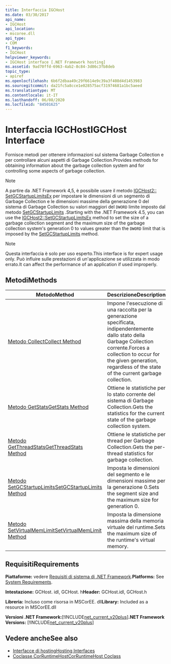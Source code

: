 ```yaml
---
title: Interfaccia IGCHost
ms.date: 03/30/2017
api_name:
- IGCHost
api_location:
- mscoree.dll
api_type:
- COM
f1_keywords:
- IGCHost
helpviewer_keywords:
- IGCHost interface [.NET Framework hosting]
ms.assetid: 9ad70ffd-6963-4ab2-8c84-3d86c3fb8deb
topic_type:
- apiref
ms.openlocfilehash: 6b6f2dbaa49c29f6614e9c39a3f408d4d1453983
ms.sourcegitcommit: da21fc5a8cce1e028575acf31974681a1bc5aeed
ms.translationtype: MT
ms.contentlocale: it-IT
ms.lasthandoff: 06/08/2020
ms.locfileid: "84501625"
---
```

# <a name="igchost-interface"></a><span data-ttu-id="fc111-102">Interfaccia IGCHost</span><span class="sxs-lookup"><span data-stu-id="fc111-102">IGCHost Interface</span></span>
<span data-ttu-id="fc111-103">Fornisce metodi per ottenere informazioni sul sistema Garbage Collection e per controllare alcuni aspetti di Garbage Collection.</span><span class="sxs-lookup"><span data-stu-id="fc111-103">Provides methods for obtaining information about the garbage collection system and for controlling some aspects of garbage collection.</span></span>  
  
> [!NOTE]
> <span data-ttu-id="fc111-104">A partire da .NET Framework 4,5, è possibile usare il metodo [IGCHost2:: SetGCStartupLimitsEx](igchost2-setgcstartuplimitsex-method.md) per impostare le dimensioni di un segmento di Garbage Collection e le dimensioni massime della generazione 0 del sistema di Garbage Collection su valori maggiori del `DWORD` limite imposto dal metodo [SetGCStartupLimits](igchost-setgcstartuplimits-method.md) .</span><span class="sxs-lookup"><span data-stu-id="fc111-104">Starting with the .NET Framework 4.5, you can use the [IGCHost2::SetGCStartupLimitsEx](igchost2-setgcstartuplimitsex-method.md) method to set the size of a garbage collection segment and the maximum size of the garbage collection system's generation 0 to values greater than the `DWORD` limit that is imposed by the [SetGCStartupLimits](igchost-setgcstartuplimits-method.md) method.</span></span>  
  
> [!NOTE]
> <span data-ttu-id="fc111-105">Questa interfaccia è solo per uso esperto.</span><span class="sxs-lookup"><span data-stu-id="fc111-105">This interface is for expert usage only.</span></span> <span data-ttu-id="fc111-106">Può influire sulle prestazioni di un'applicazione se utilizzata in modo errato.</span><span class="sxs-lookup"><span data-stu-id="fc111-106">It can affect the performance of an application if used improperly.</span></span>  
  
## <a name="methods"></a><span data-ttu-id="fc111-107">Metodi</span><span class="sxs-lookup"><span data-stu-id="fc111-107">Methods</span></span>  
  
|<span data-ttu-id="fc111-108">Metodo</span><span class="sxs-lookup"><span data-stu-id="fc111-108">Method</span></span>|<span data-ttu-id="fc111-109">Descrizione</span><span class="sxs-lookup"><span data-stu-id="fc111-109">Description</span></span>|  
|------------|-----------------|  
|[<span data-ttu-id="fc111-110">Metodo Collect</span><span class="sxs-lookup"><span data-stu-id="fc111-110">Collect Method</span></span>](igchost-collect-method.md)|<span data-ttu-id="fc111-111">Impone l'esecuzione di una raccolta per la generazione specificata, indipendentemente dallo stato della Garbage Collection corrente.</span><span class="sxs-lookup"><span data-stu-id="fc111-111">Forces a collection to occur for the given generation, regardless of the state of the current garbage collection.</span></span>|  
|[<span data-ttu-id="fc111-112">Metodo GetStats</span><span class="sxs-lookup"><span data-stu-id="fc111-112">GetStats Method</span></span>](igchost-getstats-method.md)|<span data-ttu-id="fc111-113">Ottiene le statistiche per lo stato corrente del sistema di Garbage Collection.</span><span class="sxs-lookup"><span data-stu-id="fc111-113">Gets the statistics for the current state of the garbage collection system.</span></span>|  
|[<span data-ttu-id="fc111-114">Metodo GetThreadStats</span><span class="sxs-lookup"><span data-stu-id="fc111-114">GetThreadStats Method</span></span>](igchost-getthreadstats-method.md)|<span data-ttu-id="fc111-115">Ottiene le statistiche per thread per Garbage Collection.</span><span class="sxs-lookup"><span data-stu-id="fc111-115">Gets the per-thread statistics for garbage collection.</span></span>|  
|[<span data-ttu-id="fc111-116">Metodo SetGCStartupLimits</span><span class="sxs-lookup"><span data-stu-id="fc111-116">SetGCStartupLimits Method</span></span>](igchost-setgcstartuplimits-method.md)|<span data-ttu-id="fc111-117">Imposta le dimensioni del segmento e le dimensioni massime per la generazione 0.</span><span class="sxs-lookup"><span data-stu-id="fc111-117">Sets the segment size and the maximum size for generation 0.</span></span>|  
|[<span data-ttu-id="fc111-118">Metodo SetVirtualMemLimit</span><span class="sxs-lookup"><span data-stu-id="fc111-118">SetVirtualMemLimit Method</span></span>](igchost-setvirtualmemlimit-method.md)|<span data-ttu-id="fc111-119">Imposta la dimensione massima della memoria virtuale del runtime.</span><span class="sxs-lookup"><span data-stu-id="fc111-119">Sets the maximum size of the runtime's virtual memory.</span></span>|  
  
## <a name="requirements"></a><span data-ttu-id="fc111-120">Requisiti</span><span class="sxs-lookup"><span data-stu-id="fc111-120">Requirements</span></span>  
 <span data-ttu-id="fc111-121">**Piattaforme:** vedere [Requisiti di sistema di .NET Framework](../../get-started/system-requirements.md).</span><span class="sxs-lookup"><span data-stu-id="fc111-121">**Platforms:** See [System Requirements](../../get-started/system-requirements.md).</span></span>  
  
 <span data-ttu-id="fc111-122">**Intestazione:** GCHost. idl, GCHost. h</span><span class="sxs-lookup"><span data-stu-id="fc111-122">**Header:** GCHost.idl, GCHost.h</span></span>  
  
 <span data-ttu-id="fc111-123">**Libreria:** Incluso come risorsa in MSCorEE. dll</span><span class="sxs-lookup"><span data-stu-id="fc111-123">**Library:** Included as a resource in MSCorEE.dll</span></span>  
  
 <span data-ttu-id="fc111-124">**Versioni .NET Framework:**[!INCLUDE[net_current_v20plus](../../../../includes/net-current-v20plus-md.md)]</span><span class="sxs-lookup"><span data-stu-id="fc111-124">**.NET Framework Versions:** [!INCLUDE[net_current_v20plus](../../../../includes/net-current-v20plus-md.md)]</span></span>  
  
## <a name="see-also"></a><span data-ttu-id="fc111-125">Vedere anche</span><span class="sxs-lookup"><span data-stu-id="fc111-125">See also</span></span>

- [<span data-ttu-id="fc111-126">Interfacce di hosting</span><span class="sxs-lookup"><span data-stu-id="fc111-126">Hosting Interfaces</span></span>](hosting-interfaces.md)
- [<span data-ttu-id="fc111-127">Coclasse CorRuntimeHost</span><span class="sxs-lookup"><span data-stu-id="fc111-127">CorRuntimeHost Coclass</span></span>](corruntimehost-coclass.md)

